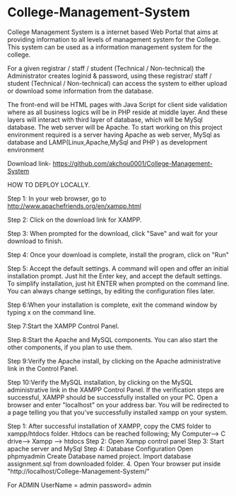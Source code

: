 # College-Management-System
College Management System is a internet based Web Portal that aims at providing information to all levels of management system for the College. This system can be used as a information management system for the college.


For a given registrar / staff / student (Technical / Non-technical) the Administrator creates loginid & password, using these registrar/ staff / student (Technical / Non-technical) can access the system to either upload or download some information from
the database.

The front-end will be HTML pages with Java Script for client side validation where as all business logics will be in PHP reside at middle layer. And these layers will interact with third layer of database, which will be MySql database. The web server will
be Apache. To start working on this project environment required is a server having Apache as web server, MySql as database and LAMP(Linux,Apache,MySql and PHP ) as development environment



Download link- https://github.com/akchou0001/College-Management-System

HOW TO DEPLOY LOCALLY.

Step 1: In your web browser, go to
http://www.apachefriends.org/en/xampp.html

Step 2: Click on the download link for XAMPP.

Step 3: When prompted for the download, click "Save" and wait for your
download to finish.

Step 4: Once your download is complete, install the program, click on
"Run"

Step 5: Accept the default settings. A command will open and offer an initial installation prompt. Just hit the Enter key, and accept the default settings. To simplify installation, just hit ENTER when prompted on the command line. You can always change settings, by editing the
configuration files later.

Step 6:When your installation is complete, exit the command window by
typing x on the command line.

Step 7:Start the XAMPP Control Panel.

Step 8:Start the Apache and MySQL components. You can also start the
other components, if you plan to use them.

Step 9:Verify the Apache install, by clicking on the Apache administrative link in the Control Panel.

Step 10:Verify the MySQL installation, by clicking on the MySQL administrative link in the XAMPP Control Panel. If the verification steps
are successful, XAMPP should be successfully installed on your PC. Open a browser and enter "localhost" on your address bar. You will be redirected to a page telling you that you've successfully installed xampp on your system.

Step 1: After successful installation of XAMPP, copy the CMS folder to xampp/htdocs folder.
Htdocs can be reached following;
My Computer--> C drive--> Xampp --> htdocs
Step 2: Open Xampp control panel
Step 3: Start apache server and MySql
Step 4: Database Configuration
Open phpmyadmin
Create Database named project.
Import database assignment.sql from downloaded folder.
4. Open Your browser put inside "http://localhost/College-Management-System/"

For ADMIN UserName = admin
password= admin






